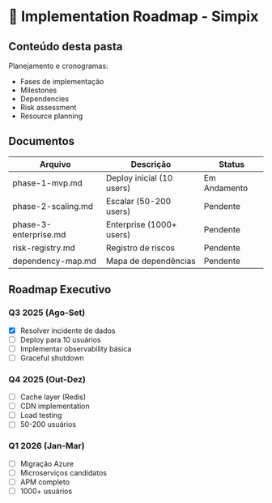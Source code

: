 # 📅 Implementation Roadmap - Simpix

## Conteúdo desta pasta

Planejamento e cronogramas:

- Fases de implementação
- Milestones
- Dependencies
- Risk assessment
- Resource planning

## Documentos

| Arquivo               | Descrição                 | Status       |
| --------------------- | ------------------------- | ------------ |
| phase-1-mvp.md        | Deploy inicial (10 users) | Em Andamento |
| phase-2-scaling.md    | Escalar (50-200 users)    | Pendente     |
| phase-3-enterprise.md | Enterprise (1000+ users)  | Pendente     |
| risk-registry.md      | Registro de riscos        | Pendente     |
| dependency-map.md     | Mapa de dependências      | Pendente     |

## Roadmap Executivo

### Q3 2025 (Ago-Set)

- [x] Resolver incidente de dados
- [ ] Deploy para 10 usuários
- [ ] Implementar observability básica
- [ ] Graceful shutdown

### Q4 2025 (Out-Dez)

- [ ] Cache layer (Redis)
- [ ] CDN implementation
- [ ] Load testing
- [ ] 50-200 usuários

### Q1 2026 (Jan-Mar)

- [ ] Migração Azure
- [ ] Microserviços candidatos
- [ ] APM completo
- [ ] 1000+ usuários
